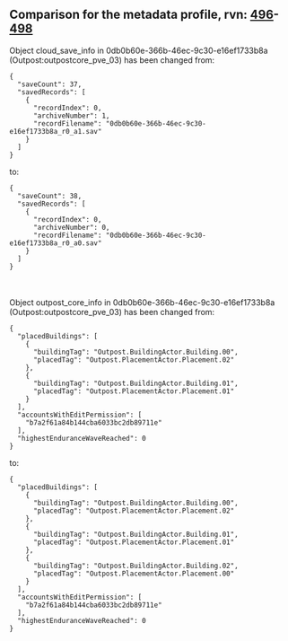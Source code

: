 ## Comparison for the metadata profile, rvn: [496](https://github.com/PRO100KatYT/FortniteProfileRevisions/tree/main/profiles/metadata/496%20metadata.json)-[498](https://github.com/PRO100KatYT/FortniteProfileRevisions/tree/main/profiles/metadata/498%20metadata.json)

Object cloud_save_info in 0db0b60e-366b-46ec-9c30-e16ef1733b8a (Outpost:outpostcore_pve_03) has been changed from:

```
{
  "saveCount": 37,
  "savedRecords": [
    {
      "recordIndex": 0,
      "archiveNumber": 1,
      "recordFilename": "0db0b60e-366b-46ec-9c30-e16ef1733b8a_r0_a1.sav"
    }
  ]
}
```

to:

```
{
  "saveCount": 38,
  "savedRecords": [
    {
      "recordIndex": 0,
      "archiveNumber": 0,
      "recordFilename": "0db0b60e-366b-46ec-9c30-e16ef1733b8a_r0_a0.sav"
    }
  ]
}
```

<br><br>
Object outpost_core_info in 0db0b60e-366b-46ec-9c30-e16ef1733b8a (Outpost:outpostcore_pve_03) has been changed from:

```
{
  "placedBuildings": [
    {
      "buildingTag": "Outpost.BuildingActor.Building.00",
      "placedTag": "Outpost.PlacementActor.Placement.02"
    },
    {
      "buildingTag": "Outpost.BuildingActor.Building.01",
      "placedTag": "Outpost.PlacementActor.Placement.01"
    }
  ],
  "accountsWithEditPermission": [
    "b7a2f61a84b144cba6033bc2db89711e"
  ],
  "highestEnduranceWaveReached": 0
}
```

to:

```
{
  "placedBuildings": [
    {
      "buildingTag": "Outpost.BuildingActor.Building.00",
      "placedTag": "Outpost.PlacementActor.Placement.02"
    },
    {
      "buildingTag": "Outpost.BuildingActor.Building.01",
      "placedTag": "Outpost.PlacementActor.Placement.01"
    },
    {
      "buildingTag": "Outpost.BuildingActor.Building.02",
      "placedTag": "Outpost.PlacementActor.Placement.00"
    }
  ],
  "accountsWithEditPermission": [
    "b7a2f61a84b144cba6033bc2db89711e"
  ],
  "highestEnduranceWaveReached": 0
}
```

<br><br>
